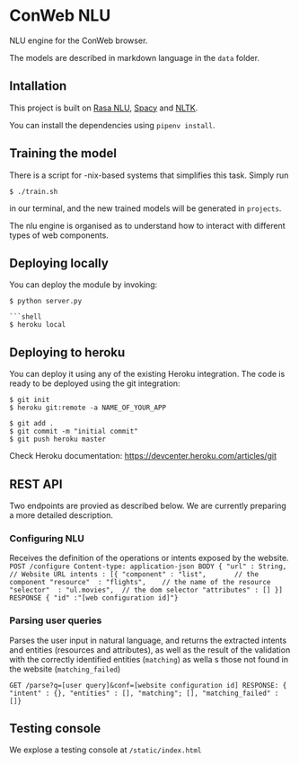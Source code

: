# ConWeb NLU

NLU engine for the ConWeb browser.

The models are described in markdown language in the `data` folder.


## Intallation
This project is built on [Rasa NLU](https://github.com/RasaHQ/rasa_nlu), [Spacy](https://spacy.io/) and
[NLTK](https://www.nltk.org/).

You can install the dependencies using `pipenv install`.

## Training the model
There is a script for -nix-based systems that simplifies this task. Simply run

```shell
$ ./train.sh
```
in our terminal, and the new trained models will be generated in `projects`. 

The nlu engine is organised as to understand how to interact with different types of web components.


## Deploying locally
You can deploy the module by invoking:

```shell
$ python server.py

```shell
$ heroku local
```

## Deploying to heroku

You can deploy it using any of the existing Heroku integration. The code is ready to be deployed using the git integration:

```shell
$ git init
$ heroku git:remote -a NAME_OF_YOUR_APP

$ git add .
$ git commit -m "initial commit"
$ git push heroku master
```

Check Heroku documentation: https://devcenter.heroku.com/articles/git


## REST API

Two endpoints are provied as described below. We are currently preparing a more detailed description.

### Configuring NLU
Receives the definition of the operations or intents exposed by the website.
`POST /configure
Content-type: application-json
BODY
{
   "url" : String, // Website URL
   intents : [{
       "component" : "list",       // the component
       "resource"  : "flights",    // the name of the resource
       "selector"  : "ul.movies",  // the dom selector
       "attributes" : []
   }]
RESPONSE
{ "id" :"[web configuration id]"}
`

### Parsing user queries
Parses the user input in natural language, and returns the extracted intents and entities (resources and attributes), as well as the result of the validation with the correctly identified entities (`matching`) as wella s those not found in the website (`matching_failed`)

`GET /parse?q=[user query]&conf=[website configuration id]
RESPONSE:
{ "intent" : {}, "entities" : [], "matching"; [], "matching_failed" : []}
`

## Testing console
We explose a testing console at `/static/index.html`


